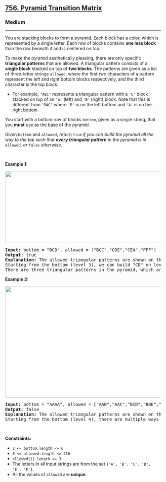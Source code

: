 <h2><a href="https://leetcode.com/problems/pyramid-transition-matrix/">756. Pyramid Transition Matrix</a></h2><h3>Medium</h3><hr><div><p>You are stacking blocks to form a pyramid. Each block has a color, which is represented by a single letter. Each row of blocks contains <strong>one less block</strong> than the row beneath it and is centered on top.</p>

<p>To make the pyramid aesthetically pleasing, there are only specific <strong>triangular patterns</strong> that are allowed. A triangular pattern consists of a <strong>single block</strong> stacked on top of <strong>two blocks</strong>. The patterns are given&nbsp;as a list of&nbsp;three-letter strings <code>allowed</code>, where the first two characters of a pattern represent the left and right bottom blocks respectively, and the third character is the top block.</p>

<ul>
	<li>For example, <code>"ABC"</code> represents a triangular pattern with a <code>'C'</code> block stacked on top of an <code>'A'</code> (left) and <code>'B'</code> (right) block. Note that this is different from <code>"BAC"</code> where <code>'B'</code> is on the left bottom and <code>'A'</code> is on the right bottom.</li>
</ul>

<p>You start with a bottom row of blocks <code>bottom</code>, given as a single string, that you <strong>must</strong> use as the base of the pyramid.</p>

<p>Given <code>bottom</code> and <code>allowed</code>, return <code>true</code><em> if you can build the pyramid all the way to the top such that <strong>every triangular pattern</strong> in the pyramid is in </em><code>allowed</code><em>, or </em><code>false</code><em> otherwise</em>.</p>

<p>&nbsp;</p>
<p><strong class="example">Example 1:</strong></p>
<img alt="" src="https://assets.leetcode.com/uploads/2021/08/26/pyramid1-grid.jpg" style="width: 600px; height: 232px;">
<pre><strong>Input:</strong> bottom = "BCD", allowed = ["BCC","CDE","CEA","FFF"]
<strong>Output:</strong> true
<strong>Explanation:</strong> The allowed triangular patterns are shown on the right.
Starting from the bottom (level 3), we can build "CE" on level 2 and then build "A" on level 1.
There are three triangular patterns in the pyramid, which are "BCC", "CDE", and "CEA". All are allowed.
</pre>

<p><strong class="example">Example 2:</strong></p>
<img alt="" src="https://assets.leetcode.com/uploads/2021/08/26/pyramid2-grid.jpg" style="width: 600px; height: 359px;">
<pre><strong>Input:</strong> bottom = "AAAA", allowed = ["AAB","AAC","BCD","BBE","DEF"]
<strong>Output:</strong> false
<strong>Explanation:</strong> The allowed triangular patterns are shown on the right.
Starting from the bottom (level 4), there are multiple ways to build level 3, but trying all the possibilites, you will get always stuck before building level 1.
</pre>

<p>&nbsp;</p>
<p><strong>Constraints:</strong></p>

<ul>
	<li><code>2 &lt;= bottom.length &lt;= 6</code></li>
	<li><code>0 &lt;= allowed.length &lt;= 216</code></li>
	<li><code>allowed[i].length == 3</code></li>
	<li>The letters in all input strings are from the set <code>{'A', 'B', 'C', 'D', 'E', 'F'}</code>.</li>
	<li>All the values of <code>allowed</code> are <strong>unique</strong>.</li>
</ul>
</div>